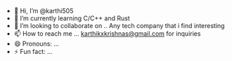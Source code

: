 - 👋 Hi, I’m @karthi505
- 🌱 I’m currently learning C/C++ and Rust
- 💞️ I’m looking to collaborate on .. Any tech company that i find interesting
- 📫 How to reach me ... karthikxkrishnas@gmail.com for inquiries
- 😄 Pronouns: ...
- ⚡ Fun fact: ...

<!---
karthi505/karthi505 is a ✨ special ✨ repository because its `README.md` (this file) appears on your GitHub profile.
You can click the Preview link to take a look at your changes.
--->
